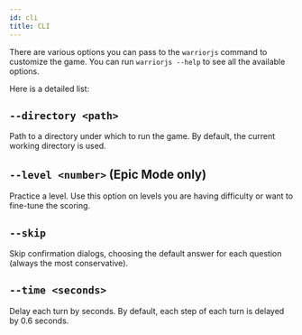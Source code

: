 ```yaml
---
id: cli
title: CLI
---
```


There are various options you can pass to the `warriorjs` command to customize
the game. You can run `warriorjs --help` to see all the available options.

Here is a detailed list:

## `--directory <path>`

Path to a directory under which to run the game. By default, the current working
directory is used.

## `--level <number>` (Epic Mode only)

Practice a level. Use this option on levels you are having difficulty or want to
fine-tune the scoring.

## `--skip`

Skip confirmation dialogs, choosing the default answer for each question (always
the most conservative).

## `--time <seconds>`

Delay each turn by seconds. By default, each step of each turn is delayed by 0.6
seconds.
